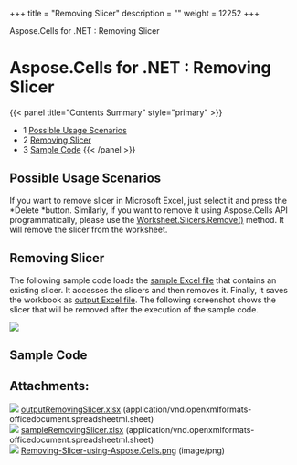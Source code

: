 +++
title = "Removing Slicer" 
description = "" 
weight = 12252 
+++

Aspose.Cells for .NET : Removing Slicer  

# Aspose.Cells for .NET : Removing Slicer


{{< panel title="Contents Summary" style="primary" >}}
*   1 [Possible Usage Scenarios](#RemovingSlicer-PossibleUsageScenarios)
*   2 [Removing Slicer](#RemovingSlicer-RemovingSlicer)
*   3 [Sample Code](#RemovingSlicer-SampleCode)
{{< /panel >}}
 

## Possible Usage Scenarios

If you want to remove slicer in Microsoft Excel, just select it and press the *Delete *button. Similarly, if you want to remove it using Aspose.Cells API programmatically, please use the [Worksheet.Slicers.Remove()](https://apireference.aspose.com/net/cells/aspose.cells.slicers/slicercollection/methods/remove) method. It will remove the slicer from the worksheet. 

## Removing Slicer

The following sample code loads the [sample Excel file](https://docs2.aspose.com/cells/net/attachments/66948347/67338478.xlsx) that contains an existing slicer. It accesses the slicers and then removes it. Finally, it saves the workbook as [output Excel file](https://docs2.aspose.com/cells/net/attachments/66948347/67338477.xlsx). The following screenshot shows the slicer that will be removed after the execution of the sample code.

![](https://docs2.aspose.com/cells/net/attachments/66948347/67338491.png)

## Sample Code

## Attachments:

![](https://docs2.aspose.com/cells/net/images/icons/bullet_blue.gif) [outputRemovingSlicer.xlsx](https://docs2.aspose.com/cells/net/attachments/66948347/67338477.xlsx) (application/vnd.openxmlformats-officedocument.spreadsheetml.sheet)  
![](https://docs2.aspose.com/cells/net/images/icons/bullet_blue.gif) [sampleRemovingSlicer.xlsx](https://docs2.aspose.com/cells/net/attachments/66948347/67338478.xlsx) (application/vnd.openxmlformats-officedocument.spreadsheetml.sheet)  
![](https://docs2.aspose.com/cells/net/images/icons/bullet_blue.gif) [Removing-Slicer-using-Aspose.Cells.png](https://docs2.aspose.com/cells/net/attachments/66948347/67338491.png) (image/png)  

